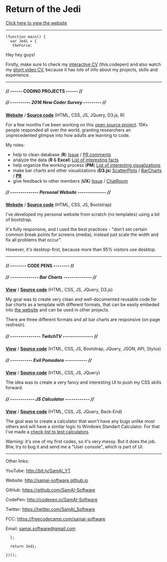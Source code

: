 # Return of the Jedi

[Click here to view the website](https://samai-software.github.io/Jedi/)

***

```
(function main() {
  var Jedi = {
   theForce: 
```

Hey hey guys!

Firstly, make sure to check my [interactive CV](http://bit.ly/Jedi_CP) (this.codepen) and also watch my [short video CV](https://youtu.be/8BnO1urXgTY), because it has lots of info about my projects, skills and experience.

***

#### // ------ CODING PROJECTS ------ //

##### // ---------- 2016 New Coder Survey --------- //

[**Website**](http://samai-software.github.io/2016-new-coder-survey/) / [**Source code**](https://github.com/SamAI-Software/2016-new-coder-survey/tree/gh-pages) (HTML, CSS, JS, JQuery, D3.js, R)

For a few months I've been working on this [open source project](https://github.com/FreeCodeCamp/2016-new-coder-survey). 15K+ people responded all over the world, granting researchers an unprecedented glimpse into how adults are learning to code.

My roles:
- help to clean database (**R**) [Issue](https://github.com/FreeCodeCamp/2016-new-coder-survey/issues/33#issuecomment-220252460) / [PR comments](https://github.com/FreeCodeCamp/2016-new-coder-survey/pull/29#discussion_r62409469)
- analyze the data (**R** & **Excel**) [List of interesting facts](https://github.com/FreeCodeCamp/2016-new-coder-survey/issues/40)
- help organize the working process (**PM**) [List of interesting visualizations](https://github.com/FreeCodeCamp/2016-new-coder-survey/issues/41)
- make bar charts and other visualizations (**D3.js**) [ScatterPlots](http://codepen.io/SamAI-Software/full/WwVOdV) / [BarCharts](http://codepen.io/SamAI-Software/pen/rLayqy) / [**PR**](https://github.com/FreeCodeCamp/2016-new-coder-survey/pull/48)
- give feedback to other members (**UX**) [Issue](https://github.com/FreeCodeCamp/2016-new-coder-survey/issues/41#issuecomment-220540947) / [ChatRoom](https://gitter.im/FreeCodeCamp/DataScience)

##### // -------------- Personal Website -------------- //
[**Website**](http://samai-software.github.io/) / [**Source code**](https://github.com/SamAI-Software/samai-software.github.io) (HTML, CSS, JS, Bootstrap)

I've developed my personal website from scratch (no templates) using a bit of bootstrap.

It's fully responsive, and I used the best practices - "don't set certain common break points for screens (media), instead just scale the width and fix all problems that occur".

However, it's desktop-first, because more than 95% visitors use desktop.


 
***

#### // -------- CODE PENS -------- //
##### // -------------- Bar Charts -------------- //
[**View**](http://codepen.io/SamAI-Software/full/rLayqy) / [**Source code**](http://codepen.io/SamAI-Software/pen/rLayqy) (HTML, CSS, JS, JQuery, D3.js)

My goal was to create very clean and well-documented reusable code for bar charts as a template with different formats, that can be easily embeded into [the website](http://samai-software.github.io/2016-new-coder-survey/) and can be used in other projects.

There are three different formats and all bar charts are responsive (on page resfresh).

##### // --------------- TwitchTV --------------- //
[**View**](http://codepen.io/SamAI-Software/full/dMwGaj) / [**Source code**](http://codepen.io/SamAI-Software/pen/dMwGaj) (HTML, CSS, JS, Bootstrap, JQuery, JSON, API, Stylus)


##### // ----------- Evil Pomodoro ----------- //
[**View**](http://codepen.io/SamAI-Software/full/KVZoKV) / [**Source code**](http://codepen.io/SamAI-Software/pen/KVZoKV) (HTML, CSS, JS, JQuery)

The idea was to create a very fancy and interesting UI to push my CSS skills forward.

##### // ------------ JS Calculator ------------ //
[**View**](http://codepen.io/SamAI-Software/full/YwQLyY) / [**Source code**](http://codepen.io/SamAI-Software/pen/YwQLyY) (HTML, CSS, JS, JQuery, Back-End)

The goal was to create a calculator that won't have any bugs unlike most others and will have a similar logic to Windows Standart Calculator. For that I've made a [check-list to test calculators](https://github.com/SamAI-Software/test-ur-calc).

Warning: it's one of my first codes, so it's very messy. But it does the job.
Btw, try to bug it and send me a "User console", which is part of UI.

***

Other links:

YouTube: http://bit.ly/SamAI_YT

Website: http://samai-software.github.io

GitHub: https://github.com/SamAI-Software

CodePen: http://codepen.io/SamAI-Software

Twitter: https://twitter.com/SamAI_Software

FCC: https://freecodecamp.com/samai-software

Email: samai.software@gmail.com
```
  };
  
  return Jedi;
  
})();
```

